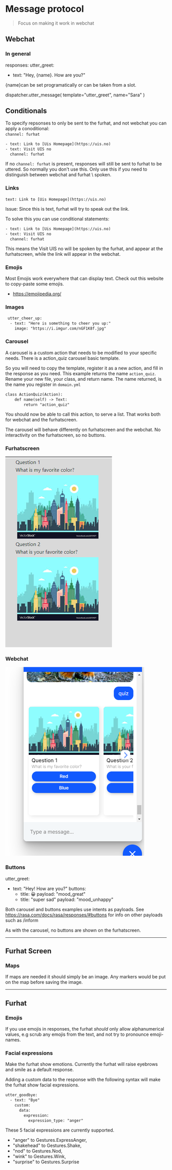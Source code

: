 # Message protocol


> Focus on making it work in webchat
## Webchat

### In general
responses:
  utter_greet:
  - text: "Hey, {name}. How are you?"

{name}can be set programatically or can be taken from a slot.

dispatcher.utter_message(
    template="utter_greet",
    name="Sara"
)

## Conditionals
To specify repsonses to only be sent to the furhat, and not webchat you can apply a conoditional: <br /> `channel: furhat`

```
- text: Link to [Uis Homepage](https://uis.no)
- text: Visit UIS no
  channel: furhat
```

If no `channel: furhat` is present, responses will still be sent to furhat to be uttered. So normally you don't use this.
Only use this if you need to distinguish between webchat and furhat \ spoken.

### Links
``` 
text: Link to [Uis Homepage](https://uis.no) 
```
Issue: Since this is text, furhat will try to speak out the link.

To solve this you can use conditional statements:
```
- text: Link to [Uis Homepage](https://uis.no)
- text: Visit UIS no
  channel: furhat
```

This means the Visit UIS no will be spoken by the furhat, and appear at the furhatscreen, while the link will appear in the webchat.
### Emojis
Most Emojis work everywhere that can display text.
Check out this website to copy-paste some emojis.

 * https://emojipedia.org/


### Images
```
 utter_cheer_up:
  - text: "Here is something to cheer you up:"
    image: "https://i.imgur.com/nGF1K8f.jpg"
```
### Carousel
A carousel is a custom action that needs to be modified to your specific needs.
There is a action_quiz carousel basic template. 

So you will need to copy the template, register it as a new action, and fill in the response as you need. This example returns the name `action_quiz`.
Rename your new file, your class, and return name. The name returned, is the name you register in `domain.yml`
```
class ActionQuiz(Action):
    def name(self) -> Text:
        return "action_quiz"    

```
You should now be able to call this action, to serve a list. That works both for webchat and the furhatscreen.

The carousel will behave differently on furhatscreen and the webchat.
No interactivity on the furhatscreen, so no buttons.

### Furhatscreen

![Frontend_quiz](_static/frontend_quiz.png)


### Webchat
![Webchat_quiz](_static/webchat_quiz.png)

### Buttons
utter_greet:
  - text: "Hey! How are you?"
    buttons:
    - title: 😀
      payload: "mood_great"
    - title: "super sad"
      payload: "mood_unhappy"

Both carousel and buttons examples use intents as payloads. 
See https://rasa.com/docs/rasa/responses/#buttons for info on other payloads such as /inform

As with the carousel, no buttons are shown on the furhatscreen.

---
## Furhat Screen

### Maps
If maps are needed it should simply be an image. Any markers would be put on the map before saving the image.

---------------------------------------------
## Furhat

### Emojis
If you use emojis in responses, the furhat _should_ only allow alphanumerical values, 
e.g scrub any emojis from the text, and not try to pronounce emoji-names.

### Facial expressions
Make the furhat show emotions. 
Currently the furhat will raise eyebrows and smile as a default response.

Adding a custom data to the response with the following syntax will make the furhat show facial expressions.

```
utter_goodbye:
  - text: "Bye"
    custom:
      data:
        expression:
          expression_type: "anger"
```

These 5 facial expressions are currently supported.
- "anger" to Gestures.ExpressAnger,
- "shakehead" to Gestures.Shake,
- "nod" to Gestures.Nod,
- "wink" to Gestures.Wink,
- "surprise" to Gestures.Surprise



